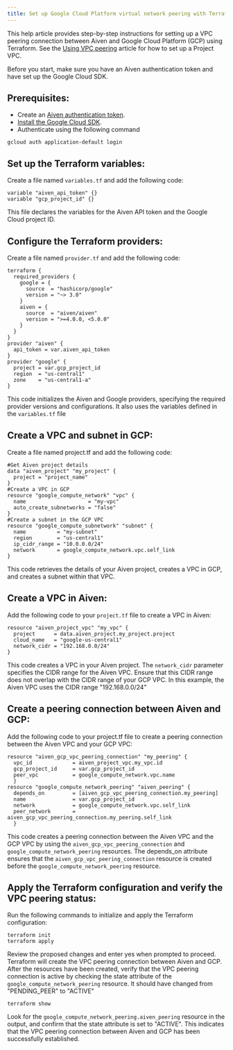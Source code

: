 ```yaml
---
title: Set up Google Cloud Platform virtual network peering with Terraform
---
```


This help article provides step-by-step instructions for setting up a
VPC peering connection between Aiven and Google Cloud Platform (GCP)
using Terraform. See the [Using VPC
peering](https://docs.aiven.io/docs/platform/howto/manage-vpc-peering.html)
article for how to set up a Project VPC.

Before you start, make sure you have an Aiven authentication token and
have set up the Google Cloud SDK.

## Prerequisites:

-   Create an
    [Aiven authentication token](/docs/platform/howto/create_authentication_token).
-   [Install the Google Cloud
    SDK](https://cloud.google.com/sdk/docs/install).
-   Authenticate using the following command

``` console
gcloud auth application-default login
```

## Set up the Terraform variables:

Create a file named `variables.tf` and add the following code:

``` 
variable "aiven_api_token" {}
variable "gcp_project_id" {}
```

This file declares the variables for the Aiven API token and the Google
Cloud project ID.

## Configure the Terraform providers:

Create a file named `provider.tf` and add the following code:

``` 
terraform {
  required_providers {
    google = {
      source  = "hashicorp/google"
      version = "~> 3.0"
    }
    aiven = {
      source  = "aiven/aiven"
      version = ">=4.0.0, <5.0.0"
    }
  }
}
provider "aiven" {
  api_token = var.aiven_api_token
}
provider "google" {
  project = var.gcp_project_id
  region  = "us-central1"
  zone    = "us-central1-a"
}
```

This code initializes the Aiven and Google providers, specifying the
required provider versions and configurations. It also uses the
variables defined in the `variables.tf` file

## Create a VPC and subnet in GCP:

Create a file named project.tf and add the following code:

``` 
#Get Aiven project details
data "aiven_project" "my_project" {
  project = "project_name"
}
#Create a VPC in GCP
resource "google_compute_network" "vpc" {
  name                    = "my-vpc"
  auto_create_subnetworks = "false"
}
#Create a subnet in the GCP VPC
resource "google_compute_subnetwork" "subnet" {
  name          = "my-subnet"
  region        = "us-central1"
  ip_cidr_range = "10.0.0.0/24"
  network       = google_compute_network.vpc.self_link
}
```

This code retrieves the details of your Aiven project, creates a VPC in
GCP, and creates a subnet within that VPC.

## Create a VPC in Aiven:

Add the following code to your `project.tf` file to create a VPC in
Aiven:

``` 
resource "aiven_project_vpc" "my_vpc" {
  project      = data.aiven_project.my_project.project
  cloud_name   = "google-us-central1"
  network_cidr = "192.168.0.0/24"
}
```

This code creates a VPC in your Aiven project. The `network_cidr`
parameter specifies the CIDR range for the Aiven VPC. Ensure that this
CIDR range does not overlap with the CIDR range of your GCP VPC. In this
example, the Aiven VPC uses the CIDR range \"192.168.0.0/24\"

## Create a peering connection between Aiven and GCP:

Add the following code to your project.tf file to create a peering
connection between the Aiven VPC and your GCP VPC:

``` 
resource "aiven_gcp_vpc_peering_connection" "my_peering" {
  vpc_id             = aiven_project_vpc.my_vpc.id
  gcp_project_id     = var.gcp_project_id
  peer_vpc           = google_compute_network.vpc.name
  }
resource "google_compute_network_peering" "aiven_peering" {
  depends_on         = [aiven_gcp_vpc_peering_connection.my_peering]
  name               = var.gcp_project_id
  network            = google_compute_network.vpc.self_link
  peer_network       = aiven_gcp_vpc_peering_connection.my_peering.self_link
  }
```

This code creates a peering connection between the Aiven VPC and the GCP
VPC by using the `aiven_gcp_vpc_peering_connection` and
`google_compute_network_peering` resources. The depends_on attribute
ensures that the `aiven_gcp_vpc_peering_connection` resource is created
before the `google_compute_network_peering` resource.

## Apply the Terraform configuration and verify the VPC peering status:

Run the following commands to initialize and apply the Terraform
configuration:

``` console
terraform init
terraform apply
```

Review the proposed changes and enter yes when prompted to proceed.
Terraform will create the VPC peering connection between Aiven and GCP.
After the resources have been created, verify that the VPC peering
connection is active by checking the state attribute of the
`google_compute_network_peering` resource. It should have changed from
\"PENDING_PEER\" to \"ACTIVE\"

``` console
terraform show
```

Look for the `google_compute_network_peering.aiven_peering` resource in
the output, and confirm that the state attribute is set to \"ACTIVE\".
This indicates that the VPC peering connection between Aiven and GCP has
been successfully established.
